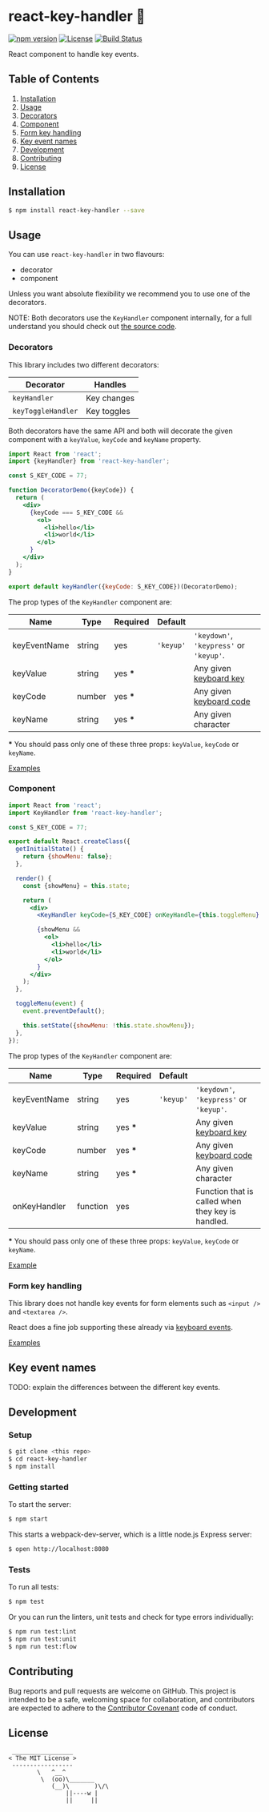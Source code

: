 # react-key-handler 🔑

[![npm version](https://img.shields.io/npm/v/react-key-handler.svg)](https://www.npmjs.com/package/react-key-handler) [![License](https://img.shields.io/npm/l/react-key-handler.svg)](https://www.npmjs.com/package/react-key-handler) [![Build Status](https://travis-ci.org/ayrton/react-key-handler.svg?branch=master)](https://travis-ci.org/ayrton/react-key-handler)

React component to handle key events.

## Table of Contents

1. [Installation](#installation)
1. [Usage](#usage)
  1. [Decorators](#decorators)
  1. [Component](#component)
  1. [Form key handling](#form-key-handling)
1. [Key event names](#key-event-names)
1. [Development](#development)
1. [Contributing](#contributing)
1. [License](#license)

## Installation

```sh
$ npm install react-key-handler --save
```

## Usage

You can use `react-key-handler` in two flavours:

- decorator
- component

Unless you want absolute flexibility we recommend you to use one of the decorators.

NOTE: Both decorators use the `KeyHandler` component internally, for a full understand
you should check out [the source code](lib/components/key-handler.js).

### Decorators

This library includes two different decorators:

| Decorator          | Handles     |
| ------------------ | ----------- |
| `keyHandler`       | Key changes |
| `keyToggleHandler` | Key toggles |

Both decorators have the same API and both will decorate the given component with
a `keyValue`, `keyCode` and `keyName` property.

```jsx
import React from 'react';
import {keyHandler} from 'react-key-handler';

const S_KEY_CODE = 77;

function DecoratorDemo({keyCode}) {
  return (
    <div>
      {keyCode === S_KEY_CODE &&
        <ol>
          <li>hello</li>
          <li>world</li>
        </ol>
      }
    </div>
  );
}

export default keyHandler({keyCode: S_KEY_CODE})(DecoratorDemo);
```

The prop types of the `KeyHandler` component are:

| Name         | Type     | Required   | Default   |                                                   |
| ------------ | -------- | ---------- | --------- | ------------------------------------------------- |
| keyEventName | string   | yes        | `'keyup'` | `'keydown'`, `'keypress'` or `'keyup'`.           |
| keyValue     | string   | yes __\*__ |           | Any given [keyboard key]                          |
| keyCode      | number   | yes __\*__ |           | Any given [keyboard code]                         |
| keyName      | string   | yes __\*__ |           | Any given character                               |

__\*__ You should pass only one of these three props: `keyValue`, `keyCode` or `keyName`.

[Examples](demo/components/examples/decorators/)

### Component

```jsx
import React from 'react';
import KeyHandler from 'react-key-handler';

const S_KEY_CODE = 77;

export default React.createClass({
  getInitialState() {
    return {showMenu: false};
  },

  render() {
    const {showMenu} = this.state;

    return (
      <div>
        <KeyHandler keyCode={S_KEY_CODE} onKeyHandle={this.toggleMenu} />

        {showMenu &&
          <ol>
            <li>hello</li>
            <li>world</li>
          </ol>
        }
      </div>
    );
  },

  toggleMenu(event) {
    event.preventDefault();

    this.setState({showMenu: !this.state.showMenu});
  },
});
```

The prop types of the `KeyHandler` component are:

| Name         | Type     | Required   | Default   |                                                   |
| ------------ | -------- | ---------- | --------- | ------------------------------------------------- |
| keyEventName | string   | yes        | `'keyup'` | `'keydown'`, `'keypress'` or `'keyup'`.           |
| keyValue     | string   | yes __\*__ |           | Any given [keyboard key]                          |
| keyCode      | number   | yes __\*__ |           | Any given [keyboard code]                         |
| keyName      | string   | yes __\*__ |           | Any given character                               |
| onKeyHandler | function | yes        |           | Function that is called when they key is handled. |

__\*__ You should pass only one of these three props: `keyValue`, `keyCode` or `keyName`.

[Example](demo/components/examples/component/index.js)

### Form key handling

This library does not handle key events for form elements such as `<input />` and `<textarea />`.

React does a fine job supporting these already via [keyboard events](https://facebook.github.io/react/docs/events.html#keyboard-events).

[Examples](demo/components/examples/input/)

## Key event names

TODO: explain the differences between the different key events.

## Development

### Setup

```sh
$ git clone <this repo>
$ cd react-key-handler
$ npm install
```

### Getting started

To start the server:

```sh
$ npm start
```

This starts a webpack-dev-server, which is a little node.js Express server:

```sh
$ open http://localhost:8080
```

### Tests

To run all tests:

```sh
$ npm test
```

Or you can run the linters, unit tests and check for type errors individually:

```sh
$ npm run test:lint
$ npm run test:unit
$ npm run test:flow
```

## Contributing

Bug reports and pull requests are welcome on GitHub. This project is intended to be a
safe, welcoming space for collaboration, and contributors are expected to adhere
to the [Contributor Covenant](http://contributor-covenant.org/) code of conduct.

## License

```
 _________________
< The MIT License >
 -----------------
        \   ^__^
         \  (oo)\_______
            (__)\       )\/\
                ||----w |
                ||     ||
```

[keyboard key]: https://www.w3.org/TR/DOM-Level-3-Events-key/
[keyboard code]: https://developer.mozilla.org/en-US/docs/Web/API/KeyboardEvent/keyCode
